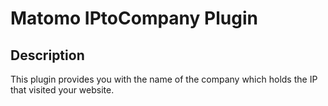 # Matomo IPtoCompany Plugin

## Description

This plugin provides you with the name of the company which holds the IP that visited your website.
